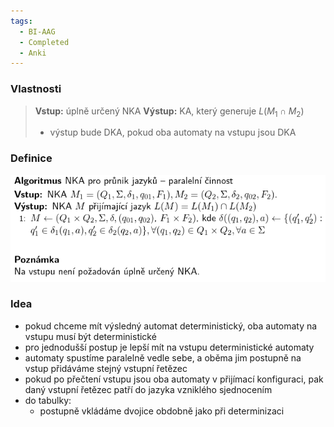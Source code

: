 ```yaml
---
tags:
  - BI-AAG
  - Completed
  - Anki
---
```


### Vlastnosti
> **Vstup:** úplně určený NKA
> **Výstup:** KA, který generuje $L(M_1 \cap M_2)$
> - výstup bude DKA, pokud oba automaty na vstupu jsou DKA

### Definice
![](Attachments/Pasted%20image%2020231206232318.png)

### Idea
- pokud chceme mít výsledný automat deterministický, oba automaty na vstupu musí být deterministické
- pro jednodušší postup je lepší mít na vstupu deterministické automaty
- automaty spustíme paralelně vedle sebe, a oběma jim postupně na vstup přidáváme stejný vstupní řetězec
- pokud po přečtení vstupu jsou oba automaty v přijímací konfiguraci, pak daný vstupní řetězec patří do jazyka vzniklého sjednocením
- do tabulky:
	- postupně vkládáme dvojice obdobně jako při determinizaci
